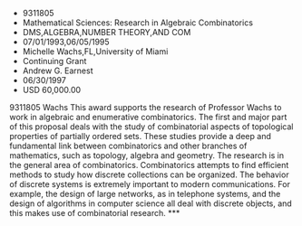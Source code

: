 
* 9311805
* Mathematical Sciences: Research in Algebraic Combinatorics
* DMS,ALGEBRA,NUMBER THEORY,AND COM
* 07/01/1993,06/05/1995
* Michelle Wachs,FL,University of Miami
* Continuing Grant
* Andrew G. Earnest
* 06/30/1997
* USD 60,000.00

9311805 Wachs This award supports the research of Professor Wachs to work in
algebraic and enumerative combinatorics. The first and major part of this
proposal deals with the study of combinatorial aspects of topological properties
of partially ordered sets. These studies provide a deep and fundamental link
between combinatorics and other branches of mathematics, such as topology,
algebra and geometry. The research is in the general area of combinatorics.
Combinatorics attempts to find efficient methods to study how discrete
collections can be organized. The behavior of discrete systems is extremely
important to modern communications. For example, the design of large networks,
as in telephone systems, and the design of algorithms in computer science all
deal with discrete objects, and this makes use of combinatorial research. ***
